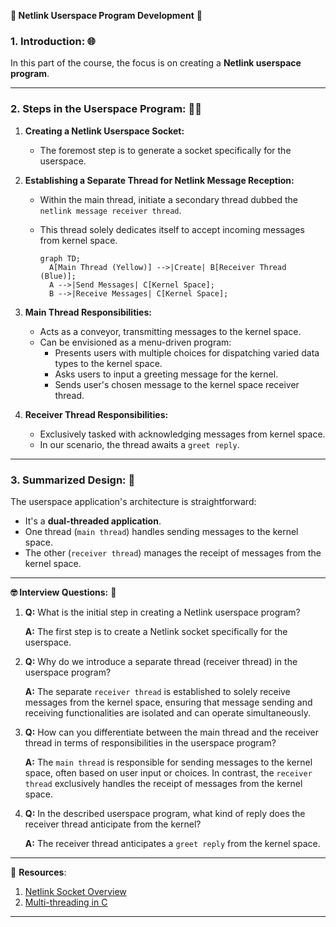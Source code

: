 **📝  Netlink Userspace Program Development** 🚀

### **1. Introduction:** 🌐

In this part of the course, the focus is on creating a **Netlink userspace program**.

---

### **2. Steps in the Userspace Program:** 👩‍💻

1. **Creating a Netlink Userspace Socket:**
   - The foremost step is to generate a socket specifically for the userspace.

2. **Establishing a Separate Thread for Netlink Message Reception:**
   - Within the main thread, initiate a secondary thread dubbed the `netlink message receiver thread`.
   - This thread solely dedicates itself to accept incoming messages from kernel space.

     ```mermaid
     graph TD;
       A[Main Thread (Yellow)] -->|Create| B[Receiver Thread (Blue)];
       A -->|Send Messages| C[Kernel Space];
       B -->|Receive Messages| C[Kernel Space];
     ```

3. **Main Thread Responsibilities:** 
   - Acts as a conveyor, transmitting messages to the kernel space.
   - Can be envisioned as a menu-driven program:
     - Presents users with multiple choices for dispatching varied data types to the kernel space.
     - Asks users to input a greeting message for the kernel.
     - Sends user's chosen message to the kernel space receiver thread.

4. **Receiver Thread Responsibilities:**
   - Exclusively tasked with acknowledging messages from kernel space.
   - In our scenario, the thread awaits a `greet reply`.

---

### **3. Summarized Design:** 🎨

The userspace application's architecture is straightforward:

- It's a **dual-threaded application**.
- One thread (`main thread`) handles sending messages to the kernel space.
- The other (`receiver thread`) manages the receipt of messages from the kernel space.

---

**🤓 Interview Questions:** 📜

1. **Q:** What is the initial step in creating a Netlink userspace program?
   
   **A:** The first step is to create a Netlink socket specifically for the userspace.

2. **Q:** Why do we introduce a separate thread (receiver thread) in the userspace program?

   **A:** The separate `receiver thread` is established to solely receive messages from the kernel space, ensuring that message sending and receiving functionalities are isolated and can operate simultaneously.

3. **Q:** How can you differentiate between the main thread and the receiver thread in terms of responsibilities in the userspace program?

   **A:** The `main thread` is responsible for sending messages to the kernel space, often based on user input or choices. In contrast, the `receiver thread` exclusively handles the receipt of messages from the kernel space.

4. **Q:** In the described userspace program, what kind of reply does the receiver thread anticipate from the kernel?

   **A:** The receiver thread anticipates a `greet reply` from the kernel space.

---

📘 **Resources**:

1. [Netlink Socket Overview](https://man7.org/linux/man-pages/man7/netlink.7.html)
2. [Multi-threading in C](https://www.geeksforgeeks.org/multithreading-c-2/)

---
